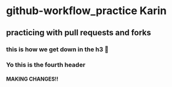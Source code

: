 # github-workflow_practice Karin

## practicing with pull requests and forks

### this is how we get down in the h3 👯

### Yo this is the fourth header

#### MAKING CHANGES!!
